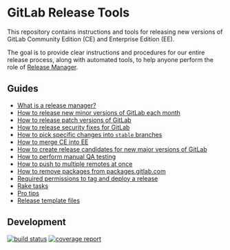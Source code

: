 # GitLab Release Tools

This repository contains instructions and tools for releasing new versions of
GitLab Community Edition (CE) and Enterprise Edition (EE).

The goal is to provide clear instructions and procedures for our entire release
process, along with automated tools, to help anyone perform the role of [Release
Manager](doc/release-manager.md).

## Guides

- [What is a release manager?](doc/release-manager.md)
- [How to release new minor versions of GitLab each month](doc/monthly.md)
- [How to release patch versions of GitLab](doc/patch.md)
- [How to release security fixes for GitLab](doc/security.md)
- [How to pick specific changes into `stable` branches](doc/pick-changes-into-stable.md)
- [How to merge CE into EE](doc/merge-ce-into-ee.md)
- [How to create release candidates for new major versions of GitLab](doc/release-candidates.md)
- [How to perform manual QA testing](doc/qa-checklist.md)
- [How to push to multiple remotes at once](doc/push-to-multiple-remotes.md)
- [How to remove packages from packages.gitlab.com](doc/remove-packages.md)
- [Required permissions to tag and deploy a release](doc/permissions.md)
- [Rake tasks](doc/rake-tasks.md)
- [Pro tips](doc/pro-tips.md)
- [Release template files](https://gitlab.com/gitlab-org/release-tools/tree/master/templates)

## Development

[![build status](https://gitlab.com/gitlab-org/release-tools/badges/master/build.svg)](https://gitlab.com/gitlab-org/release-tools/commits/master)
[![coverage report](https://gitlab.com/gitlab-org/release-tools/badges/master/coverage.svg)](http://gitlab-org.gitlab.io/release-tools/coverage/)
